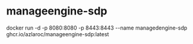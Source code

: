 # manageengine-sdp

docker run -d -p 8080:8080 -p 8443:8443 --name managedengine-sdp ghcr.io/azlaroc/manageengine-sdp:latest
